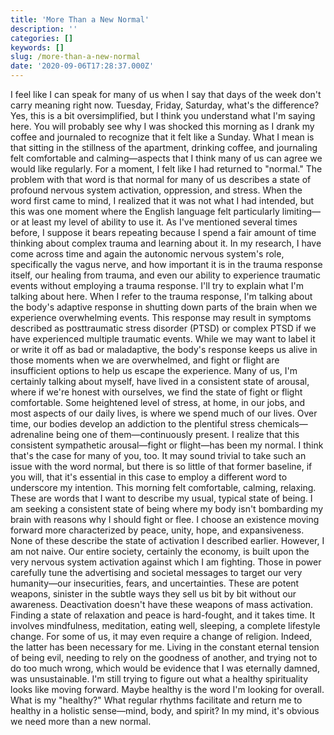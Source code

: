 ```yaml
---
title: 'More Than a New Normal'
description: ''
categories: []
keywords: []
slug: /more-than-a-new-normal
date: '2020-09-06T17:28:37.000Z'
---
```


I feel like I can speak for many of us when I say that days of the week don't carry meaning right now. Tuesday, Friday, Saturday, what's the difference? Yes, this is a bit oversimplified, but I think you understand what I'm saying here.
You will probably see why I was shocked this morning as I drank my coffee and journaled to recognize that it felt like a Sunday. What I mean is that sitting in the stillness of the apartment, drinking coffee, and journaling felt comfortable and calming—aspects that I think many of us can agree we would like regularly. For a moment, I felt like I had returned to "normal."
The problem with that word is that normal for many of us describes a state of profound nervous system activation, oppression, and stress. When the word first came to mind, I realized that it was not what I had intended, but this was one moment where the English language felt particularly limiting—or at least my level of ability to use it.
As I've mentioned several times before, I suppose it bears repeating because I spend a fair amount of time thinking about complex trauma and learning about it. In my research, I have come across time and again the autonomic nervous system's role, specifically the vagus nerve, and how important it is in the trauma response itself, our healing from trauma, and even our ability to experience traumatic events without employing a trauma response. I'll try to explain what I'm talking about here.
When I refer to the trauma response, I'm talking about the body's adaptive response in shutting down parts of the brain when we experience overwhelming events. This response may result in symptoms described as posttraumatic stress disorder (PTSD) or complex PTSD if we have experienced multiple traumatic events. While we may want to label it or write it off as bad or maladaptive, the body's response keeps us alive in those moments when we are overwhelmed, and fight or flight are insufficient options to help us escape the experience.
Many of us, I'm certainly talking about myself, have lived in a consistent state of arousal, where if we're honest with ourselves, we find the state of fight or flight comfortable. Some heightened level of stress, at home, in our jobs, and most aspects of our daily lives, is where we spend much of our lives. Over time, our bodies develop an addiction to the plentiful stress chemicals—adrenaline being one of them—continuously present.
I realize that this consistent sympathetic arousal—fight or flight—has been my normal. I think that's the case for many of you, too. It may sound trivial to take such an issue with the word normal, but there is so little of that former baseline, if you will, that it's essential in this case to employ a different word to underscore my intention.
This morning felt comfortable, calming, relaxing. These are words that I want to describe my usual, typical state of being. I am seeking a consistent state of being where my body isn't bombarding my brain with reasons why I should fight or flee. I choose an existence moving forward more characterized by peace, unity, hope, and expansiveness. None of these describe the state of activation I described earlier.
However, I am not naive. Our entire society, certainly the economy, is built upon the very nervous system activation against which I am fighting. Those in power carefully tune the advertising and societal messages to target our very humanity—our insecurities, fears, and uncertainties. These are potent weapons, sinister in the subtle ways they sell us bit by bit without our awareness. Deactivation doesn't have these weapons of mass activation.
Finding a state of relaxation and peace is hard-fought, and it takes time. It involves mindfulness, meditation, eating well, sleeping, a complete lifestyle change. For some of us, it may even require a change of religion. Indeed, the latter has been necessary for me. Living in the constant eternal tension of being evil, needing to rely on the goodness of another, and trying not to do too much wrong, which would be evidence that I was eternally damned, was unsustainable.
I'm still trying to figure out what a healthy spirituality looks like moving forward. Maybe healthy is the word I'm looking for overall. What is my "healthy?" What regular rhythms facilitate and return me to healthy in a holistic sense—mind, body, and spirit?
In my mind, it's obvious we need more than a new normal.
